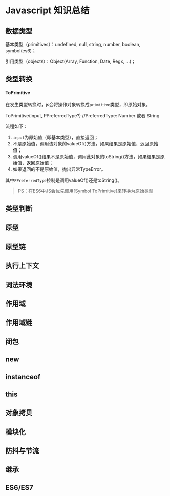 # Javascript 知识总结

## 数据类型

基本类型（primitives）：undefined, null, string, number, boolean, symbol(es6)；

引用类型（objects）：Object(Array, Function, Date, Regx, ...)；

## 类型转换

#### ToPrimitive

在发生类型转换时，js会将操作对象转换成`primitive`类型，即原始对象。

ToPrimitive(input, PPreferredType?) //PreferredType: Number 或者 String

流程如下：

1. `input`为原始值（即基本类型），直接返回；
2. 不是原始值，调用该对象的valueOf()方法，如果结果是原始值，返回原始值；
3. 调用valueOf()结果不是原始值，调用此对象的toString()方法，如果结果是原始值，返回原始值；
4. 如果返回的不是原始值，抛出异常TypeError。

其中`PPreferredType`控制是调用valueOf()还是toString()。

> PS：在ES6中JS会优先调用[Symbol ToPrimitive]来转换为原始类型

## 类型判断

## 原型

## 原型链

## 执行上下文

## 词法环境

## 作用域

## 作用域链

## 闭包

## new

## instanceof

## this

## 对象拷贝

## 模块化

## 防抖与节流

## 继承

## ES6/ES7